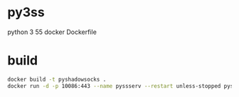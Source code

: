 # py3ss
python 3 55 docker Dockerfile

# build
```bash
docker build -t pyshadowsocks .
docker run -d -p 10086:443 --name pyssserv --restart unless-stopped pyshadowsocks -m chacha20-ietf-poly1305 -k yourpassword
```
